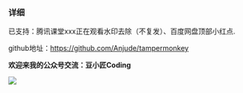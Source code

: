 ### 详细

已支持：腾讯课堂xxx正在观看水印去除（不复发）、百度网盘顶部小红点.



github地址：https://github.com/Anjude/tampermonkey

**欢迎来我的公众号交流：豆小匠Coding**

![](https://cdn.jsdelivr.net/gh/Anjude/pubsrc@v1/20211118174208.jpeg)